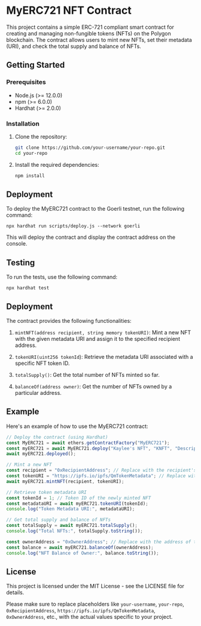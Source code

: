 # MyERC721 NFT Contract

This project contains a simple ERC-721 compliant smart contract for creating and managing non-fungible tokens (NFTs) on the Polygon blockchain. The contract allows users to mint new NFTs, set their metadata (URI), and check the total supply and balance of NFTs.

## Getting Started

### Prerequisites

- Node.js (>= 12.0.0)
- npm (>= 6.0.0)
- Hardhat (>= 2.0.0)

### Installation

1. Clone the repository:

   ```bash
   git clone https://github.com/your-username/your-repo.git
   cd your-repo

2. Install the required dependencies:

   ```bash
   npm install


## Deployment

To deploy the MyERC721 contract to the Goerli testnet, run the following command:

 
`npx hardhat run scripts/deploy.js --network goerli`


This will deploy the contract and display the contract address on the console.

## Testing
To run the tests, use the following command:

`npx hardhat test`


## Deployment
The contract provides the following functionalities:

1. `mintNFT(address recipient, string memory tokenURI)`: Mint a new NFT with the given metadata URI and assign it to the specified recipient address.

2. `tokenURI(uint256 tokenId`): Retrieve the metadata URI associated with a specific NFT token ID.

3. `totalSupply()`: Get the total number of NFTs minted so far.

4. `balanceOf(address owner)`: Get the number of NFTs owned by a particular address.

## Example
Here's an example of how to use the MyERC721 contract:


```javascript
// Deploy the contract (using Hardhat)
const MyERC721 = await ethers.getContractFactory("MyERC721");
const myERC721 = await MyERC721.deploy("Kaylee's NFT", "KNFT", "Description of my NFTs");
await myERC721.deployed();

// Mint a new NFT
const recipient = "0xRecipientAddress"; // Replace with the recipient's Ethereum address
const tokenURI = "https://ipfs.io/ipfs/QmTokenMetadata"; // Replace with the token's metadata URI on IPFS
await myERC721.mintNFT(recipient, tokenURI);

// Retrieve token metadata URI
const tokenId = 1; // Token ID of the newly minted NFT
const metadataURI = await myERC721.tokenURI(tokenId);
console.log("Token Metadata URI:", metadataURI);

// Get total supply and balance of NFTs
const totalSupply = await myERC721.totalSupply();
console.log("Total NFTs:", totalSupply.toString());

const ownerAddress = "0xOwnerAddress"; // Replace with the address of the NFT owner
const balance = await myERC721.balanceOf(ownerAddress);
console.log("NFT Balance of Owner:", balance.toString());
```

## License
This project is licensed under the MIT License - see the LICENSE file for details.


Please make sure to replace placeholders like `your-username`, `your-repo`, `0xRecipientAddress`, `https://ipfs.io/ipfs/QmTokenMetadata`, `0xOwnerAddress`, etc., with the actual values specific to your project.
